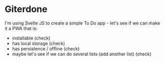 # Giterdone
I'm using Svelte JS to create a simple To Do app - let's see if we can make it a PWA that is:
- installable (check)
- has local storage (check)
- has persistence / offline (check)
- maybe let's see if we can do several lists (add another list) (check)
